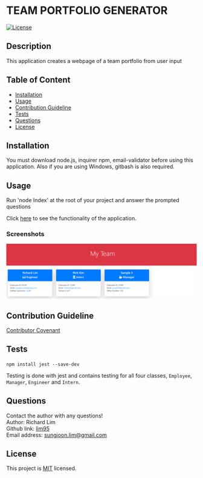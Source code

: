  
  # TEAM PORTFOLIO GENERATOR
  [![License](https://img.shields.io/badge/License-MIT-yellow.svg)](https://opensource.org/licenses/MIT)

  ## Description
  This application creates a webpage of a team portfolio from user input

  ## Table of Content
  * [ Installation ](#Installation)
  * [ Usage ](#Usage)
  * [ Contribution Guideline ](#Contribution-Guideline)
  * [ Tests ](#Tests)
  * [ Questions ](#Questions)
  * [ License ](#License)

  ## Installation
  You must download node.js, inquirer npm, email-validator before using this application. Also if you are using Windows, gitbash is also required. 

  ## Usage 
  Run 'node Index' at the root of your project and answer the prompted questions

  Click [here](https://drive.google.com/file/d/1hlX5pgyfC81CcPNuO4CJn0zFbs-EByNm/view) to see the functionality of the application.

  ### Screenshots
  ![Alt text](./src/images/screenshot.png)
  
  ## Contribution Guideline
  [Contributor Covenant](https://www.contributor-covenant.org/version/2/0/code_of_conduct/)

  ## Tests
  `npm install jest --save-dev`

  Testing is done with jest and contains testing for all four classes, `Employee`, `Manager`, `Engineer` and `Intern`.

  ## Questions
  Contact the author with any questions!<br>
  Author: Richard Lim<br>
  Github link: [lim95](https://github.com/lim95)<br>
  Email address: sungjoon.lim@gmail.com

  ## License
  This project is [MIT](https://opensource.org/licenses/MIT) licensed.<br />